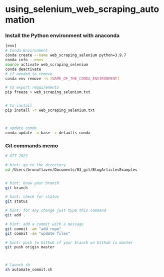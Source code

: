 # using_selenium_web_scraping_automation





### Install the Python environment with anaconda

```bash
[env]
# Conda Environment
conda create --name web_scraping_selenium python=3.9.7
conda info --envs
source activate web_scraping_selenium
conda deactivate
# if needed to remove
conda env remove -n [NAME_OF_THE_CONDA_ENVIRONMENT]

# to export requirements
pip freeze > web_scraping_selenium.txt


# to install
pip install -r web_scraping_selenium.txt



# update conda
conda update -n base -c defaults conda


```








### Git commands memo

```bash
# GIT 2022

# hint: go to the directory
cd /Users/brunoflaven/Documents/03_git/BlogArticlesExamples


# hint: know your branch
git branch

# hint: check for status
git status

# hint: for any change just type this command
git add .

# hint: add a commit with a message
git commit -am "add repo"
git commit -am "update files"

# hint: push to Github if your branch on Github is master
git push origin master



# launch sh
sh automate_commit.sh

```
